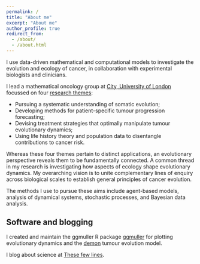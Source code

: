 ```yaml
---
permalink: /
title: "About me"
excerpt: "About me"
author_profile: true
redirect_from: 
  - /about/
  - /about.html
---
```


I use data-driven mathematical and computational models to investigate the evolution and ecology of cancer, in collaboration with experimental biologists and clinicians.

I lead a mathematical oncology group at [City, University of London](https://www.city.ac.uk/about/schools/mathematics-computer-science-engineering/mathematics) focussed on four [research themes](research.md):
* Pursuing a systematic understanding of somatic evolution;
* Developing methods for patient-specific tumour progression forecasting;
* Devising treatment strategies that optimally manipulate tumour evolutionary dynamics;
* Using life history theory and population data to disentangle contributions to cancer risk.

Whereas these four themes pertain to distinct applications, an evolutionary perspective reveals them to be fundamentally connected. A common thread in my research is investigating how aspects of ecology shape evolutionary dynamics. My overarching vision is to unite complementary lines of enquiry across biological scales to establish general principles of cancer evolution.

The methods I use to pursue these aims include agent-based models, analysis of dynamical systems, stochastic processes, and Bayesian data analysis.

## Software and blogging

I created and maintain the ggmuller R package [ggmuller](https://CRAN.R-project.org/package=ggmuller) for plotting evolutionary dynamics and the [demon](https://github.com/robjohnnoble/demon_model) tumour evolution model.

I blog about science at [These few lines](https://thesefewlines.wordpress.com/).

